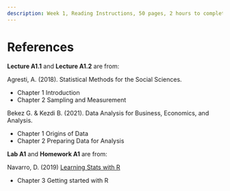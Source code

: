 ```yaml
---
description: Week 1, Reading Instructions, 50 pages, 2 hours to complete
---
```


# References

**Lecture A1.1** and **Lecture A1.2** are from:&#x20;

Agresti, A. (2018). Statistical Methods for the Social Sciences.

* Chapter 1 Introduction
* Chapter 2 Sampling and Measurement

Bekez G. & Kezdi B. (2021). Data Analysis for Business, Economics, and Analysis. &#x20;

* Chapter 1 Origins of Data
* Chapter 2 Preparing Data for Analysis

**Lab A1** and **Homework A1** are from:

Navarro, D. (2019) [Learning Stats with R](https://learningstatisticswithr.com/book/)

* Chapter 3 Getting started with R
